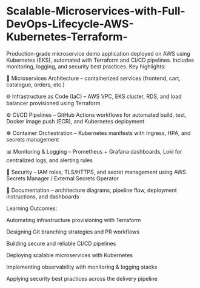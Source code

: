 # Scalable-Microservices-with-Full-DevOps-Lifecycle-AWS-Kubernetes-Terraform-
Production-grade microservice demo application deployed on AWS using Kubernetes (EKS), automated with Terraform and CI/CD pipelines. Includes monitoring, logging, and security best practices.
Key highlights:

🐳 Microservices Architecture – containerized services (frontend, cart, catalogue, orders, etc.)

🌐 Infrastructure as Code (IaC) – AWS VPC, EKS cluster, RDS, and load balancer provisioned using Terraform

⚙️ CI/CD Pipelines – GitHub Actions workflows for automated build, test, Docker image push (ECR), and Kubernetes deployment

☸️ Container Orchestration – Kubernetes manifests with Ingress, HPA, and secrets management

📊 Monitoring & Logging – Prometheus + Grafana dashboards, Loki for centralized logs, and alerting rules

🔐 Security – IAM roles, TLS/HTTPS, and secret management using AWS Secrets Manager / External Secrets Operator

📖 Documentation – architecture diagrams, pipeline flow, deployment instructions, and dashboards

Learning Outcomes:

Automating infrastructure provisioning with Terraform

Designing Git branching strategies and PR workflows

Building secure and reliable CI/CD pipelines

Deploying scalable microservices with Kubernetes

Implementing observability with monitoring & logging stacks

Applying security best practices across the delivery pipeline
